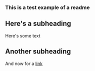 ### This is a test example of a readme

## Here's a subheading
Here's some text

## Another subheading
And now for a [link](https://amrlib.readthedocs.io/en/latest/)

